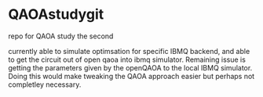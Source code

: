 # QAOAstudygit
repo for QAOA study the second

currently able to simulate optimsation for specific IBMQ backend, and able to get the circuit out of open qaoa into ibmq simulator. Remaining issue is getting the parameters given by the openQAOA to the local IBMQ simulator. Doing this would make tweaking the QAOA approach easier but perhaps not completley necessary.
